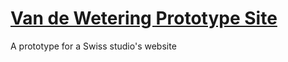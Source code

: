 # [Van de Wetering Prototype Site](http://mhgbrown.github.io/van-de-wetering-prototype/)

A prototype for a Swiss studio's website
